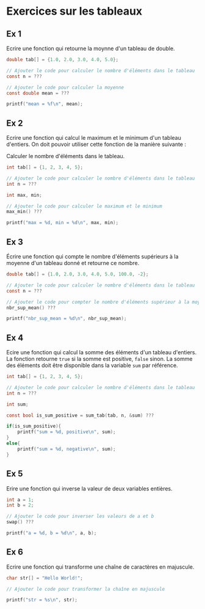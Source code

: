 # Exercices sur les tableaux

## Ex 1
Ecrire une fonction qui retourne la moynne d'un tableau de double.

```c
double tab[] = {1.0, 2.0, 3.0, 4.0, 5.0};

// Ajouter le code pour calculer le nombre d'éléments dans le tableau
const n = ???

// Ajouter le code pour calculer la moyenne
const double mean = ???

printf("mean = %f\n", mean);
```

## Ex 2
Ecrire une fonction qui calcul le maximum et le minimum d'un tableau d'entiers.
On doit pouvoir utiliser cette fonction de la manière suivante :

Calculer le nombre d'éléments dans le tableau.

```c
int tab[] = {1, 2, 3, 4, 5};

// Ajouter le code pour calculer le nombre d'éléments dans le tableau
int n = ???

int max, min;

// Ajouter le code pour calculer le maximum et le minimum
max_min() ???

printf("max = %d, min = %d\n", max, min);
```



## Ex 3
Écrire une fonction qui compte le nombre d'éléments supérieurs à la moyenne d'un tableau donné et retourne ce nombre.

```c
double tab[] = {1.0, 2.0, 3.0, 4.0, 5.0, 100.0, -2};

// Ajouter le code pour calculer le nombre d'éléments dans le tableau
const n = ???

// Ajouter le code pour compter le nombre d'éléments supérieur à la moyenne
nbr_sup_mean() ???

printf("nbr_sup_mean = %d\n", nbr_sup_mean);
```

## Ex 4
Ecire une fonction qui calcul la somme des éléments d'un tableau d'entiers.
La fonction retourne `true` si la somme est positive, `false` sinon.
La somme des éléments doit être disponible dans la variable `sum` par référence.

```c
int tab[] = {1, 2, 3, 4, 5};

// Ajouter le code pour calculer le nombre d'éléments dans le tableau
int n = ???

int sum;

const bool is_sum_positive = sum_tab(tab, n, &sum) ???

if(is_sum_positive){
    printf("sum = %d, positive\n", sum);
}
else{
    printf("sum = %d, negative\n", sum);
}
```

## Ex 5
Erire une fonction qui inverse la valeur de deux variables entières.

```c
int a = 1;
int b = 2;

// Ajouter le code pour inverser les valeurs de a et b
swap() ???

printf("a = %d, b = %d\n", a, b);
```

## Ex 6
Ecrire une fonction qui transforme une chaîne de caractères en majuscule.

```c
char str[] = "Hello World!";

// Ajouter le code pour transformer la chaîne en majuscule

printf("str = %s\n", str);
```